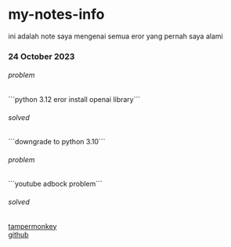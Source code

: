 # my-notes-info
ini adalah note saya mengenai semua eror yang pernah saya alami

<h3>24 October 2023</h3>
<h6>problem</h6>
```python 3.12 eror install openai library```
<h6>solved</h6>
```downgrade to python 3.10```
<br>

<h6>problem</h6>
```youtube adbock problem```
<h6>solved</h6>
<a href="https://www.tampermonkey.net/index.php?version=4.19.0&ext=iikm&updated=true">tampermonkey</a>
<br>
<a href="https://github.com/TheRealJoelmatic/RemoveAdblockThing">github</a>
